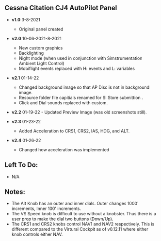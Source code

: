 ## Cessna Citation CJ4 AutoPilot Panel
- **v1.0** 3-8-2021
	- Original panel created 

- **v2.0** 10-06-2021-8-2021
	- New custom graphics
	- Backlighting
	- Night mode (when used in conjunction with Simstrumentation Ambient Light Control)
	- Mobiflight events replaced with H: events and L: variables 
- **v2.1** 01-14-22
    - Changed background image so that AP Disc is not in background image.
    - Resource folder file capitials renamed for SI Store submittion .
    - Click and Dial sounds replaced with custom.
- **v2.2** 01-19-22
        - Updated Preview Image (was old screenshots still).
- **v2.3** 01-23-22      
	- Added Acceleration to CRS1, CRS2, IAS, HDG, and ALT.
- **v2.4** 01-26-22      
    - Changed how acceleration was implemented
	
## Left To Do:
- N/A
	
## Notes:
 - The Alt Knob has an outer and inner dials. Outer changes 1000' increments, Inner 100' increments. 
 - The VS Speed knob is difficult to use without a knobster. Thus there is a user prop to make the dial two buttons (Down/Up).   
 - The CRS1 and CRS2 knobs control NAV1 and NAV2 respectively. This is different compared to the Virtural Cockpit as of v0.12.11 where either knob controls either NAV.